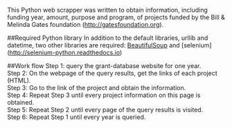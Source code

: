 This Python web scrapper was written to obtain information, including funding year, amount, purpose and program, of projects funded by the Bill & Melinda Gates foundation (http://gatesfoundation.org).

##Required Python library
In addition to the default libraries, urllib and datetime, two other libraries are required: 
   [BeautifulSoup](https://www.crummy.com/software/BeautifulSoup/)  and [selenium] (http://selenium-python.readthedocs.io)  


##Work flow
Step 1: query the grant-database website for one year.  
Step 2: On the webpage of the query results, get the links of each project (HTML).  
Step 3: Go to the link of the project and obtain the information.  
Step 4: Repeat Step 3 until every project information on this page is obtained.  
Step 5: Repeat Step 2 until every page of the query results is visited.  
Step 6: Repeat Step 1 until every year is queried.  
